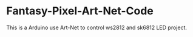 # Fantasy-Pixel-Art-Net-Code

This is a Arduino use Art-Net to control ws2812 and sk6812 LED project.
